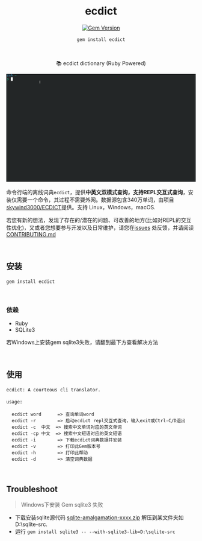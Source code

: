 <div align="center">

# ecdict

[![Gem Version](https://badge.fury.io/rb/ecdict.svg)](https://rubygems.org/gems/ecdict) 

```bash
gem install ecdict
```

<br>

📚 ecdict dictionary (Ruby Powered)

![screencast](./images/screencast.gif)

</div>


命令行端的离线词典`ecdict`，提供**中英文双模式查询，支持REPL交互式查询**，安装仅需要一个命令，其过程不需要外网。数据源包含340万单词，由项目[skywind3000/ECDICT](https://github.com/skywind3000/ECDICT)提供。支持 Linux，Windows，macOS.

若您有新的想法，发现了存在的/潜在的问题、可改善的地方(比如对REPL的交互性优化)，又或者您想要参与开发以及日常维护，请您在[issues](https://gitee.com/ccmywish/ecdict/issues) 处反馈，并请阅读[CONTRIBUTING.md](./CONTRIBUTING.md)

<br>

## 安装

```bash
gem install ecdict
```

<br>

### 依赖

- Ruby
- SQLite3

若Windows上安装gem sqlite3失败，请翻到最下方查看解决方法

<br>


## 使用

```
ecdict: A courteous cli translator.

usage:

  ecdict word      => 查询单词word
  ecdict -r        => 启动ecdict repl交互式查询，输入exit或Ctrl-C/D退出
  ecdict -c  中文  => 搜索中文单词对应的英文单词
  ecdict -cp 中文  => 搜索中文短语对应的英文短语
  ecdict -i        => 下载ecdict词典数据并安装
  ecdict -v        => 打印此Gem版本号
  ecdict -h        => 打印此帮助
  ecdict -d        => 清空词典数据

```

<br>

## Troubleshoot

> Windows下安装 Gem sqlite3 失败

- 下载安装sqlite源代码 [sqlite-amalgamation-xxxx.zip](https://sqlite.org/download.html) 解压到某文件夹如D:\sqlite-src.
- 运行 `gem install sqlite3 -- --with-sqlite3-lib=D:\sqlite-src`

